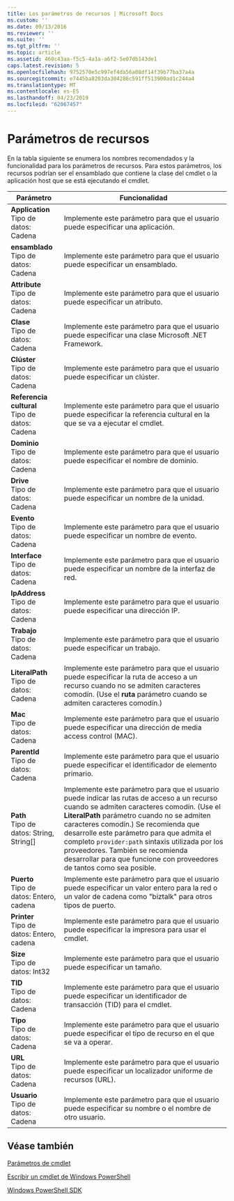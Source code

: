```yaml
---
title: Los parámetros de recursos | Microsoft Docs
ms.custom: ''
ms.date: 09/13/2016
ms.reviewer: ''
ms.suite: ''
ms.tgt_pltfrm: ''
ms.topic: article
ms.assetid: 460c43aa-f5c5-4a1a-a6f2-5e07db143de1
caps.latest.revision: 5
ms.openlocfilehash: 9752570e5c997ef4da56a08df14f39b77ba37a4a
ms.sourcegitcommit: e7445ba8203da304286c591ff513900ad1c244a4
ms.translationtype: MT
ms.contentlocale: es-ES
ms.lasthandoff: 04/23/2019
ms.locfileid: "62067457"
---
```

# <a name="resource-parameters"></a>Parámetros de recursos

En la tabla siguiente se enumera los nombres recomendados y la funcionalidad para los parámetros de recursos. Para estos parámetros, los recursos podrían ser el ensamblado que contiene la clase del cmdlet o la aplicación host que se está ejecutando el cmdlet.

|Parámetro|Funcionalidad|
|---|---|
|**Application**<br>Tipo de datos: Cadena|Implemente este parámetro para que el usuario puede especificar una aplicación.|
|**ensamblado**<br>Tipo de datos: Cadena|Implemente este parámetro para que el usuario puede especificar un ensamblado.|
|**Attribute**<br>Tipo de datos: Cadena|Implemente este parámetro para que el usuario puede especificar un atributo.|
|**Clase**<br>Tipo de datos: Cadena|Implemente este parámetro para que el usuario puede especificar una clase Microsoft .NET Framework.|
|**Clúster**<br>Tipo de datos: Cadena|Implemente este parámetro para que el usuario puede especificar un clúster.|
|**Referencia cultural**<br>Tipo de datos: Cadena|Implemente este parámetro para que el usuario puede especificar la referencia cultural en la que se va a ejecutar el cmdlet.|
|**Dominio**<br>Tipo de datos: Cadena|Implemente este parámetro para que el usuario puede especificar el nombre de dominio.|
|**Drive**<br>Tipo de datos: Cadena|Implemente este parámetro para que el usuario puede especificar un nombre de la unidad.|
|**Evento**<br>Tipo de datos: Cadena|Implemente este parámetro para que el usuario puede especificar un nombre de evento.|
|**Interface**<br>Tipo de datos: Cadena|Implemente este parámetro para que el usuario puede especificar un nombre de la interfaz de red.|
|**IpAddress**<br>Tipo de datos: Cadena|Implemente este parámetro para que el usuario puede especificar una dirección IP.|
|**Trabajo**<br>Tipo de datos: Cadena|Implemente este parámetro para que el usuario puede especificar un trabajo.|
|**LiteralPath**<br>Tipo de datos: Cadena|Implemente este parámetro para que el usuario puede especificar la ruta de acceso a un recurso cuando no se admiten caracteres comodín. (Use el **ruta** parámetro cuando se admiten caracteres comodín.)|
|**Mac**<br>Tipo de datos: Cadena|Implemente este parámetro para que el usuario puede especificar una dirección de media access control (MAC).|
|**ParentId**<br>Tipo de datos: Cadena|Implemente este parámetro para que el usuario puede especificar el identificador de elemento primario.|
|**Path**<br>Tipo de datos: String, String[]|Implemente este parámetro para que el usuario puede indicar las rutas de acceso a un recurso cuando se admiten caracteres comodín. (Use el **LiteralPath** parámetro cuando no se admiten caracteres comodín.) Se recomienda que desarrolle este parámetro para que admita el completo `provider:path` sintaxis utilizada por los proveedores. También se recomienda desarrollar para que funcione con proveedores de tantos como sea posible.|
|**Puerto**<br>Tipo de datos: Entero, cadena|Implemente este parámetro para que el usuario puede especificar un valor entero para la red o un valor de cadena como "biztalk" para otros tipos de puerto.|
|**Printer**<br>Tipo de datos: Entero, cadena|Implemente este parámetro para que el usuario puede especificar la impresora para usar el cmdlet.|
|**Size**<br>Tipo de datos: Int32|Implemente este parámetro para que el usuario puede especificar un tamaño.|
|**TID**<br>Tipo de datos: Cadena|Implemente este parámetro para que el usuario puede especificar un identificador de transacción (TID) para el cmdlet.|
|**Tipo**<br>Tipo de datos: Cadena|Implemente este parámetro para que el usuario puede especificar el tipo de recurso en el que se va a operar.|
|**URL**<br>Tipo de datos: Cadena|Implemente este parámetro para que el usuario puede especificar un localizador uniforme de recursos (URL).|
|**Usuario**<br>Tipo de datos: Cadena|Implemente este parámetro para que el usuario puede especificar su nombre o el nombre de otro usuario.|

## <a name="see-also"></a>Véase también

[Parámetros de cmdlet](./cmdlet-parameters.md)

[Escribir un cmdlet de Windows PowerShell](./writing-a-windows-powershell-cmdlet.md)

[Windows PowerShell SDK](../windows-powershell-reference.md)
